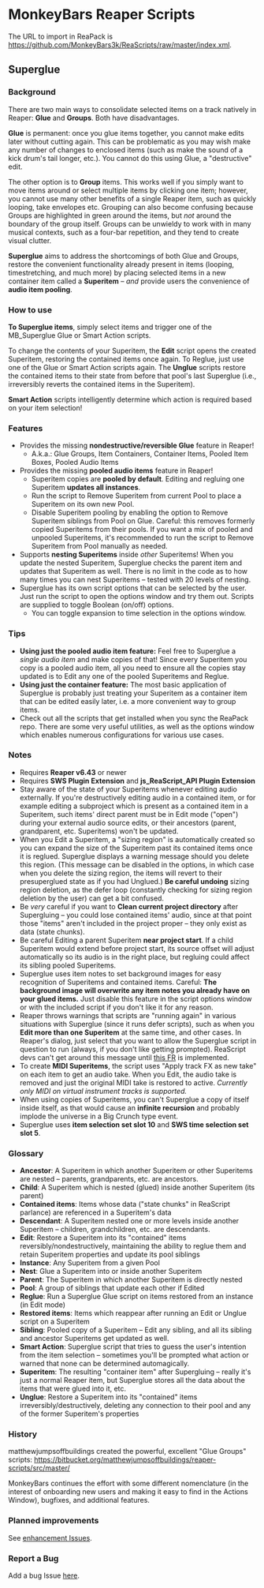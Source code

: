 # MonkeyBars Reaper Scripts

The URL to import in ReaPack is https://github.com/MonkeyBars3k/ReaScripts/raw/master/index.xml.


## Superglue

### Background

There are two main ways to consolidate selected items on a track natively in Reaper: **Glue** and **Groups**. Both have disadvantages. 

**Glue** is permanent: once you glue items together, you cannot make edits later without cutting again. This can be problematic as you may wish make any number of changes to enclosed items (such as make the sound of a kick drum's tail longer, etc.). You cannot do this using Glue, a "destructive" edit.

The other option is to **Group** items. This works well if you simply want to move items around or select multiple items by clicking one item; however, you cannot use many other benefits of a single Reaper item, such as quickly looping, take envelopes etc. Grouping can also become confusing because Groups are highlighted in green around the items, but *not* around the boundary of the group itself. Groups can be unwieldy to work with in many musical contexts, such as a four-bar repetition, and they tend to create visual clutter.

**Superglue** aims to address the shortcomings of both Glue and Groups, restore the convenient functionality already present in items (looping, timestretching, and much more) by placing selected items in a new container item called a **Superitem** – _and_ provide users the convenience of **audio item pooling**.

### How to use

**To Superglue items**, simply select items and trigger one of the MB_Superglue Glue or Smart Action scripts.

To change the contents of your Superitem, the **Edit** script opens the created Superitem, restoring the contained items once again. To Reglue, just use one of the Glue or Smart Action scripts again. The **Unglue** scripts restore the contained items to their state from before that pool's last Superglue (i.e., irreversibly reverts the contained items in the Superitem).

**Smart Action** scripts intelligently determine which action is required based on your item selection!

### Features
- Provides the missing **nondestructive/reversible Glue** feature in Reaper!
  - A.k.a.: Glue Groups, Item Containers, Container Items, Pooled Item Boxes, Pooled Audio Items
- Provides the missing **pooled audio items** feature in Reaper!
  - Superitem copies are **pooled by default**. Editing and regluing one Superitem **updates all instances**.
  - Run the script to Remove Superitem from current Pool to place a Superitem on its own new Pool.
  - Disable Superitem pooling by enabling the option to Remove Superitem siblings from Pool on Glue. Careful: this removes formerly copied Superitems from their pools. If you want a mix of pooled and unpooled Superitems, it's recommended to run the script to Remove Superitem from Pool manually as needed.
- Supports **nesting Superitems** inside _other_ Superitems! When you update the nested Superitem, Superglue checks the parent item and updates that Superitem as well. There is no limit in the code as to how many times you can nest Superitems – tested with 20 levels of nesting.
- Superglue has its own script options that can be selected by the user. Just run the script to open the options window and try them out. Scripts are supplied to toggle Boolean (on/off) options.
  - You can toggle expansion to time selection in the options window.

### Tips
- **Using just the pooled audio item feature:** Feel free to Superglue a _single audio item_ and make copies of that! Since every Superitem you copy is a pooled audio item, all you need to ensure all the copies stay updated is to Edit any one of the pooled Superitems and Reglue.
- **Using just the container feature:** The most basic application of Superglue is probably just treating your Superitem as a container item that can be edited easily later, i.e. a more convenient way to group items.
- Check out all the scripts that get installed when you sync the ReaPack repo. There are some very useful utilities, as well as the options window which enables numerous configurations for various use cases.

### Notes
- Requires **Reaper v6.43** or newer
- Requires **SWS Plugin Extension** and **js_ReaScript_API Plugin Extension**
- Stay aware of the state of your Superitems whenever editing audio externally. If you're destructively editing audio in a contained item, or for example editing a subproject which is present as a contained item in a Superitem, such items' direct parent must be in Edit mode ("open") during your external audio source edits, or their ancestors (parent, grandparent, etc. Superitems) won't be updated.
- When you Edit a Superitem, a "sizing region" is automatically created so you can expand the size of the Superitem past its contained items once it is reglued. Superglue displays a warning message should you delete this region. (This message can be disabled in the options, in which case when you delete the sizing region, the items will revert to their presuperglued state as if you had Unglued.) **Be careful undoing** sizing region deletion, as the defer loop (constantly checking for sizing region deletion by the user) can get a bit confused.
- Be _very_ careful if you want to **Clean current project directory** after Supergluing – you could lose contained items' audio, since at that point those "items" aren't included in the project proper – they only exist as data (state chunks).
- Be careful Editing a parent Superitem **near project start**. If a child Superitem would extend before project start, its source offset will adjust automatically so its audio is in the right place, but regluing could affect its sibling pooled Superitems.
- Superglue uses item notes to set background images for easy recognition of Superitems and contained items. Careful: **The background image will overwrite any item notes you already have on your glued items.** Just disable this feature in the script options window or with the included script if you don't like it for any reason.
- Reaper throws warnings that scripts are "running again" in various situations with Superglue (since it runs defer scripts), such as when you **Edit more than one Superitem** at the same time, and other cases. In Reaper's dialog, just select that you want to allow the Superglue script in question to run (always, if you don't like getting prompted). ReaScript devs can't get around this message until [this FR](https://forum.cockos.com/showthread.php?t=202416) is implemented. 
- To create **MIDI Superitems**, the script uses "Apply track FX as new take" on each item to get an audio take. When you Edit, the audio take is removed and just the original MIDI take is restored to active. _Currently only MIDI on virtual instrument tracks is supported._
- When using copies of Superitems, you can't Superglue a copy of itself inside itself, as that would cause an **infinite recursion** and probably implode the universe in a Big Crunch type event.
- Superglue uses **item selection set slot 10** and **SWS time selection set slot 5**.

### Glossary
- **Ancestor**: A Superitem in which another Superitem or other Superitems are nested – parents, grandparents, etc. are ancestors.
- **Child**: A Superitem which is nested (glued) inside another Superitem (its parent)
- **Contained items**: Items whose data ("state chunks" in ReaScript parlance) are referenced in a Superitem's data
- **Descendant**: A Superitem nested one or more levels inside another Superitem – children, grandchildren, etc. are descendants.
- **Edit**: Restore a Superitem into its "contained" items reversibly/nondestructively, maintaining the ability to reglue them and retain Superitem properties and update its pool siblings
- **Instance**: Any Superitem from a given Pool
- **Nest**: Glue a Superitem into or inside another Superitem
- **Parent**: The Superitem in which another Superitem is directly nested
- **Pool**: A group of siblings that update each other if Edited
- **Reglue**: Run a Superglue Glue script on items restored from an instance (in Edit mode)
- **Restored items**: Items which reappear after running an Edit or Unglue script on a Superitem
- **Sibling**: Pooled copy of a Superitem – Edit any sibling, and all its sibling and ancestor Superitems get updated as well.
- **Smart Action**: Superglue script that tries to guess the user's intention from the item selection – sometimes you'll be prompted what action or warned that none can be determined automagically.
- **Superitem**: The resulting "container item" after Supergluing – really it's just a normal Reaper item, but Superglue stores all the data about the items that were glued into it, etc.
- **Unglue**: Restore a Superitem into its "contained" items irreversibly/destructively, deleting any connection to their pool and any of the former Superitem's properties
 
### History

matthewjumpsoffbuildings created the powerful, excellent "Glue Groups" scripts: https://bitbucket.org/matthewjumpsoffbuildings/reaper-scripts/src/master/

MonkeyBars continues the effort with some different nomenclature (in the interest of onboarding new users and making it easy to find in the Actions Window), bugfixes, and additional features.


### Planned improvements
See [enhancement Issues](https://github.com/MonkeyBars3k/ReaScripts/issues?q=is%3Aissue+is%3Aopen+label%3Aenhancement).

### Report a Bug
Add a bug Issue [here](https://github.com/MonkeyBars3k/ReaScripts/issues/new).
